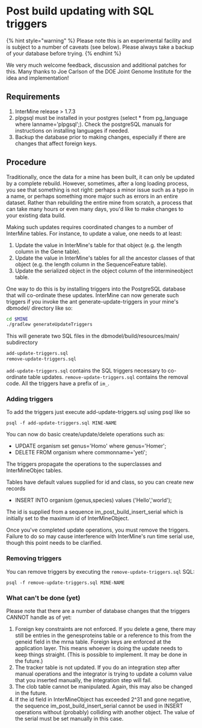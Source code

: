 # Post build updating with SQL triggers

{% hint style="warning" %}
Please note this is an experimental facility and is subject to a number of caveats \(see below\). Please always take a backup of your database before trying.
{% endhint %}

We very much welcome feedback, discussion and additional patches for this. Many thanks to Joe Carlson of the DOE Joint Genome Institute for the idea and implementation!

## Requirements

1. InterMine release &gt; 1.7.3
2. plpgsql must be installed in your postgres \(select \* from pg\_language where lanname='plpgsql';\). Check the postgreSQL manuals for instructions on installing languages if needed.
3. Backup the database prior to making changes, especially if there are changes that affect foreign keys.

## Procedure

Traditionally, once the data for a mine has been built, it can only be updated by a complete rebuild. However, sometimes, after a long loading process, you see that something is not right: perhaps a minor issue such as a typo in a name, or perhaps something more major such as errors in an entire dataset. Rather than rebuilding the entire mine from scratch, a process that can take many hours or even many days, you'd like to make changes to your existing data build.

Making such updates requires coordinated changes to a number of InterMine tables. For instance, to update a value, one needs to at least:

1. Update the value in InterMine's table for that object \(e.g. the length column in the Gene table\).
2. Update the value in InterMine's tables for all the ancestor classes of that object \(e.g. the length column in the SequenceFeature table\).
3. Update the serialized object in the object column of the intermineobject table.

One way to do this is by installing triggers into the PostgreSQL database that will co-ordinate these updates. InterMine can now generate such triggers if you invoke the ant generate-update-triggers in your mine's dbmodel/ directory like so:

```bash
cd $MINE
./gradlew generateUpdateTriggers
```

This will generate two SQL files in the dbmodel/build/resources/main/ subdirectory

```bash
add-update-triggers.sql
remove-update-triggers.sql
```

`add-update-triggers.sql` contains the SQL triggers necessary to co-ordinate table updates. `remove-update-triggers.sql` contains the removal code. All the triggers have a prefix of `im_`.

### Adding triggers

To add the triggers just execute add-update-triggers.sql using psql like so

```text
psql -f add-update-triggers.sql MINE-NAME
```

You can now do basic create/update/delete operations such as:

* UPDATE organism set genus='Homo' where genus='Homer';
* DELETE FROM organism where commonname='yeti';

The triggers propagate the operations to the superclasses and InterMineObjec tables.

Tables have default values supplied for id and class, so you can create new records

* INSERT INTO organism \(genus,species\) values \('Hello','world'\);

The id is supplied from a sequence im\_post\_build\_insert\_serial which is initially set to the maximum id of InterMineObject.

Once you've completed update operations, you must remove the triggers. Failure to do so may cause interference with InterMine's run time serial use, though this point needs to be clarified.

### Removing triggers

You can remove triggers by executing the `remove-update-triggers.sql` SQL:

```text
psql -f remove-update-triggers.sql MINE-NAME
```

### What can't be done \(yet\)

Please note that there are a number of database changes that the triggers CANNOT handle as of yet:

1. Foreign key constraints are not enforced. If you delete a gene, there may still be entries in the genesproteins table or a reference to this from the geneid field in the mrna table. Foreign keys are enforced at the application layer. This means whoever is doing the update needs to keep things straight. \(This is possible to implement. It may be done in the future.\)
2. The tracker table is not updated. If you do an integration step after manual operations and the integrator is trying to update a column value that you inserted manually, the integration step will fail.
3. The clob table cannot be manipulated. Again, this may also be changed in the future.
4. If the id field in InterMineObject has exceeded 2^31 and gone negative, the sequence im\_post\_build\_insert\_serial cannot be used in INSERT operations without \(probably\) colliding with another object. The value of the serial must be set manually in this case.

